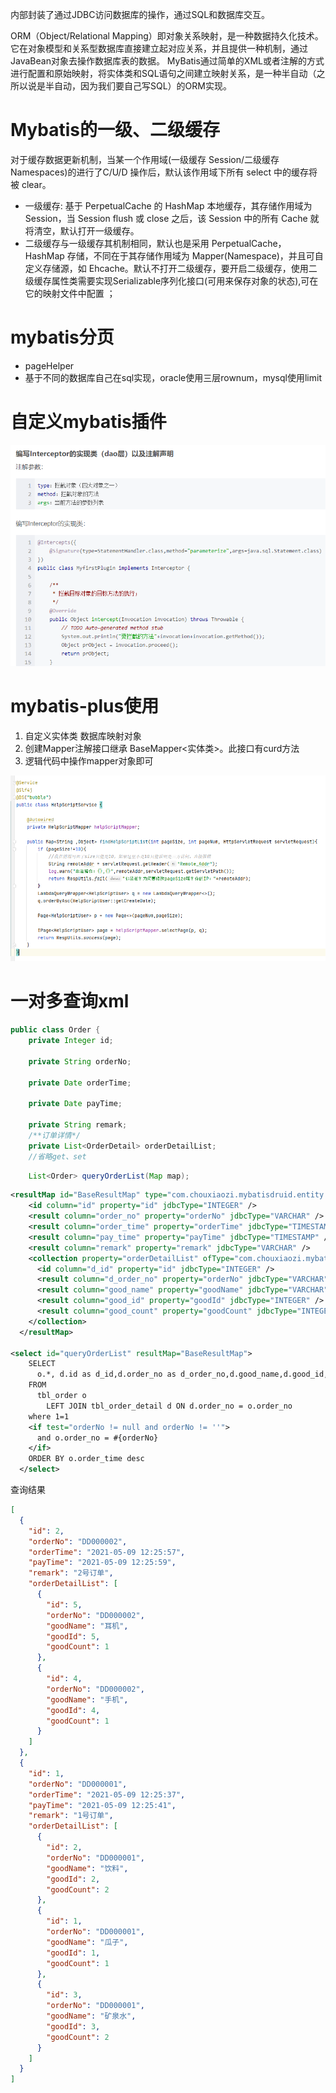 内部封装了通过JDBC访问数据库的操作，通过SQL和数据库交互。

ORM（Object/Relational Mapping）即对象关系映射，是一种数据持久化技术。它在对象模型和关系型数据库直接建立起对应关系，并且提供一种机制，通过JavaBean对象去操作数据库表的数据。 MyBatis通过简单的XML或者注解的方式进行配置和原始映射，将实体类和SQL语句之间建立映射关系，是一种半自动（之所以说是半自动，因为我们要自己写SQL）的ORM实现。

# Mybatis的一级、二级缓存
对于缓存数据更新机制，当某一个作用域(一级缓存 Session/二级缓存Namespaces)的进行了C/U/D 操作后，默认该作用域下所有 select 中的缓存将被 clear。
- 一级缓存: 基于 PerpetualCache 的 HashMap 本地缓存，其存储作用域为 Session，当 Session flush 或 close 之后，该 Session 中的所有 Cache 就将清空，默认打开一级缓存。
- 二级缓存与一级缓存其机制相同，默认也是采用 PerpetualCache，HashMap 存储，不同在于其存储作用域为 Mapper(Namespace)，并且可自定义存储源，如 Ehcache。默认不打开二级缓存，要开启二级缓存，使用二级缓存属性类需要实现Serializable序列化接口(可用来保存对象的状态),可在它的映射文件中配置 ；

# mybatis分页
- pageHelper
- 基于不同的数据库自己在sql实现，oracle使用三层rownum，mysql使用limit

# 自定义mybatis插件
![自定义mybatis插件](1680158737136.jpg)

# mybatis-plus使用
1. 自定义实体类 数据库映射对象
2. 创建Mapper注解接口继承 BaseMapper<实体类>。此接口有curd方法
3. 逻辑代码中操作mapper对象即可

![mybatis-plus使用](./1680158798660.jpg)

# 一对多查询xml
```java
public class Order {
    private Integer id;

    private String orderNo;

    private Date orderTime;

    private Date payTime;

    private String remark;
    /**订单详情*/
    private List<OrderDetail> orderDetailList;
    //省略get、set
```

```java
    List<Order> queryOrderList(Map map);
```

```xml
<resultMap id="BaseResultMap" type="com.chouxiaozi.mybatisdruid.entity.Order" >
    <id column="id" property="id" jdbcType="INTEGER" />
    <result column="order_no" property="orderNo" jdbcType="VARCHAR" />
    <result column="order_time" property="orderTime" jdbcType="TIMESTAMP" />
    <result column="pay_time" property="payTime" jdbcType="TIMESTAMP" />
    <result column="remark" property="remark" jdbcType="VARCHAR" />
    <collection property="orderDetailList" ofType="com.chouxiaozi.mybatisdruid.entity.OrderDetail">
      <id column="d_id" property="id" jdbcType="INTEGER" />
      <result column="d_order_no" property="orderNo" jdbcType="VARCHAR" />
      <result column="good_name" property="goodName" jdbcType="VARCHAR" />
      <result column="good_id" property="goodId" jdbcType="INTEGER" />
      <result column="good_count" property="goodCount" jdbcType="INTEGER" />
    </collection>
  </resultMap>
  
<select id="queryOrderList" resultMap="BaseResultMap">
    SELECT
      o.*, d.id as d_id,d.order_no as d_order_no,d.good_name,d.good_id,d.good_count
    FROM
      tbl_order o
        LEFT JOIN tbl_order_detail d ON d.order_no = o.order_no
    where 1=1
    <if test="orderNo != null and orderNo != ''">
      and o.order_no = #{orderNo}
    </if>
    ORDER BY o.order_time desc
  </select>
```

查询结果
```json
[
  {
    "id": 2,
    "orderNo": "DD000002",
    "orderTime": "2021-05-09 12:25:57",
    "payTime": "2021-05-09 12:25:59",
    "remark": "2号订单",
    "orderDetailList": [
      {
        "id": 5,
        "orderNo": "DD000002",
        "goodName": "耳机",
        "goodId": 5,
        "goodCount": 1
      },
      {
        "id": 4,
        "orderNo": "DD000002",
        "goodName": "手机",
        "goodId": 4,
        "goodCount": 1
      }
    ]
  },
  {
    "id": 1,
    "orderNo": "DD000001",
    "orderTime": "2021-05-09 12:25:37",
    "payTime": "2021-05-09 12:25:41",
    "remark": "1号订单",
    "orderDetailList": [
      {
        "id": 2,
        "orderNo": "DD000001",
        "goodName": "饮料",
        "goodId": 2,
        "goodCount": 2
      },
      {
        "id": 1,
        "orderNo": "DD000001",
        "goodName": "瓜子",
        "goodId": 1,
        "goodCount": 1
      },
      {
        "id": 3,
        "orderNo": "DD000001",
        "goodName": "矿泉水",
        "goodId": 3,
        "goodCount": 2
      }
    ]
  }
]

```













